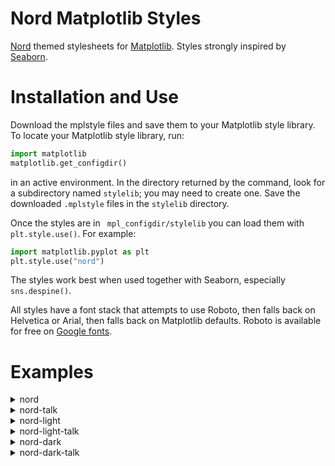 # Nord Matplotlib Styles
[Nord](https://www.nordtheme.com/) themed stylesheets for [Matplotlib](https://matplotlib.org/).
Styles strongly inspired by [Seaborn](https://seaborn.pydata.org/).


# Installation and Use
Download the mplstyle files and save them to your Matplotlib style library. To locate your Matplotlib style library, run:
```py
import matplotlib
matplotlib.get_configdir()
```
in an active environment. In the directory returned by the command, look for a subdirectory named `stylelib`; you may need to create one. Save the downloaded `.mplstyle` files in the `stylelib` directory.

Once the styles are in ` mpl_configdir/stylelib` you can load them with `plt.style.use()`. For example:
```py
import matplotlib.pyplot as plt
plt.style.use("nord")
```
The styles work best when used together with Seaborn, especially `sns.despine()`.

All styles have a font stack that attempts to use Roboto, then falls back on Helvetica or Arial, then falls back on Matplotlib defaults. Roboto is available for free on [Google fonts](https://fonts.google.com/specimen/Roboto).


# Examples
<details>
  <summary>nord</summary>

  ![nord](https://github.com/garland-culbreth/nord-matplotlib/assets/70354045/52b45c20-e738-4e6c-b610-9c376871ae19)
</details>

<details>
  <summary>nord-talk</summary>

  ![nord-talk](https://github.com/garland-culbreth/nord-matplotlib/assets/70354045/a2fa0a02-2d5f-4b77-b4ea-f87b5b434b6c)
</details>

<details>
  <summary>nord-light</summary>

  ![nord-light](https://github.com/garland-culbreth/nord-matplotlib/assets/70354045/fa7ae3c6-1b46-4a16-85b5-ec913bbb86e0)
</details>

<details>
  <summary>nord-light-talk</summary>

  ![nord-light-talk](https://github.com/garland-culbreth/nord-matplotlib/assets/70354045/efbdfdc3-14d3-4dc4-a1cd-e703cd4df2ef)
</details>

<details>
  <summary>nord-dark</summary>

  ![nord-dark](https://github.com/garland-culbreth/nord-matplotlib/assets/70354045/8d4fe843-783a-45a5-9637-c6ea00914eac)
</details>

<details>
  <summary>nord-dark-talk</summary>

  ![nord-dark-talk](https://github.com/garland-culbreth/nord-matplotlib/assets/70354045/e63f8bcf-2293-41f7-8a80-5f5eb222f77a)
</details>

